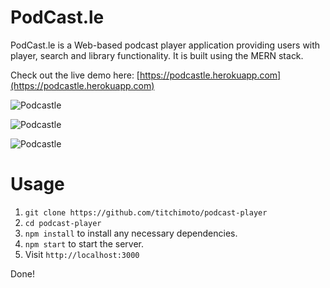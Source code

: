 # PodCast.le

PodCast.le is a Web-based podcast player application providing users with player, search
and library functionality. It is built using the MERN stack. 

Check out the live demo here: [https://podcastle.herokuapp.com](https://podcastle.herokuapp.com)

![Podcastle](https://s3.amazonaws.com/motoportfoliobucket/github/podcastle.jpg "Podcastle")

![Podcastle](https://s3.amazonaws.com/motoportfoliobucket/github/podcastleresponsive.jpg "Podcastle Responsive")

![Podcastle](https://s3.amazonaws.com/motoportfoliobucket/github/podcastlesearch.jpg "Podcastle Search")

# Usage

1. `git clone https://github.com/titchimoto/podcast-player`
2. `cd podcast-player`
3. `npm install` to install any necessary dependencies.
4. `npm start` to start the server.
5. Visit `http://localhost:3000`

Done!
